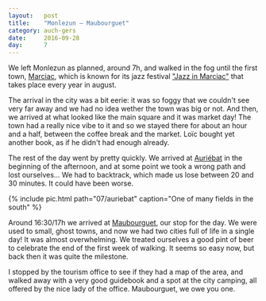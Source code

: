 ```yaml
---
layout:   post
title:    "Monlezun — Maubourguet"
category: auch-gers
date:     2016-09-28
day:      7
---
```


We left Monlezun as planned, around 7h, and walked in the fog until the first town, [Marciac](https://www.google.fr/maps/place/32230+Marciac/@43.5209414,0.119386,13z/data=!3m1!4b1!4m5!3m4!1s0x12a9e87de0b3b01b:0x406f69c2f40ff80!8m2!3d43.52445!4d0.1609549?hl=fr), which is known for its jazz festival ["Jazz in Marciac"](http://www.jazzinmarciac.com) that takes place every year in august.

The arrival in the city was a bit eerie: it was so foggy that we couldn't see very far away and we had no idea wether the town was big or not. And then, we arrived at what looked like the main square and it was market day! The town had a really nice vibe to it and so we stayed there for about an hour and a half, between the coffee break and the market. Loïc bought yet another book, as if he didn't had enough already.

The rest of the day went by pretty quickly. We arrived at [Auriébat](https://www.google.fr/maps/place/65700+Auri%C3%A9bat/@43.4971915,0.0500255,13z/data=!3m1!4b1!4m5!3m4!1s0x12a9e745e9d6ac4d:0x406f69c2f3d8ac0!8m2!3d43.4947753!4d0.0881052?hl=fr) in the beginning of the afternoon, and at some point we took a wrong path and lost ourselves... We had to backtrack, which made us lose between 20 and 30 minutes. It could have been worse.

{% include pic.html path="07/auriebat" caption="One of many fields in the south" %}

Around 16:30/17h we arrived at [Maubourguet](https://www.google.fr/maps/place/65700+Maubourguet/@43.4694984,0.0037145,13z/data=!3m1!4b1!4m5!3m4!1s0x12a9de336051b9d9:0x406f69c2f3d7b10!8m2!3d43.4684627!4d0.0354481?hl=fr), our stop for the day. We were used to small, ghost towns, and now we had two cities full of life in a single day! It was almost overwhelming. We treated ourselves a good pint of beer to celebrate the end of the first week of walking. It seems so easy now, but back then it was quite the milestone.

I stopped by the tourism office to see if they had a map of the area, and walked away with a very good guidebook and a spot at the city camping, all offered by the nice lady of the office. Maubourguet, we owe you one.
